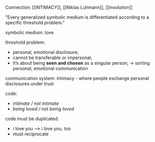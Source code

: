 Connection: [[INTIMACY]], [[Niklas Luhmann]], [[involution]]


"Every generalized symbolic medium is differentiated according to a specific threshold problem."


symbolic medium: love

threshold problem: 
* personal, emotional disclosure; 
* cannot be transferable or impersonal;
* it’s about being **seen and chosen** as a singular person;
-> sorting personal, emotional communication

communication system: intimacy - where people exchange personal disclosures under trust

code:
- _intimate / not intimate_
- _being loved / not being loved_

code must be duplicated:
* i love you --> i love you, too
* must reciprocate
